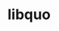 ---
title: "libquo"
layout: cache
categories: [package, develop-2024-02-18]
meta: {"versions": ["1.3.1"], "compilers": ["cce@=15.0.1", "gcc@=10.3.0", "gcc@=11.4.0", "gcc@=9.4.0", "oneapi@=2024.0.0"], "oss": ["rhel8", "sle_hpc15", "ubuntu20.04", "ubuntu22.04"], "platforms": ["linux"], "targets": ["neoverse_v1", "neoverse_v2", "ppc64le", "x86_64_v3", "x86_64_v4", "zen4"], "stacks": ["e4s", "e4s-cray-rhel", "e4s-cray-sles", "e4s-neoverse-v2", "e4s-neoverse_v1", "e4s-oneapi", "e4s-power", "root"], "num_specs": 7, "num_specs_by_stack": {"e4s-cray-rhel": 1, "root": 7, "e4s-cray-sles": 1, "e4s-neoverse_v1": 1, "e4s-power": 1, "e4s": 1, "e4s-neoverse-v2": 1, "e4s-oneapi": 1}}
spec_details: [{"hash": "oua3yple5pycfkugipfotkyqyiqpqgcg", "compiler": "cce@=15.0.1", "versions": ["1.3.1"], "os": "rhel8", "platform": "linux", "target": "zen4", "variants": ["build_system=autotools"], "stacks": ["e4s-cray-rhel", "root"], "size": "-", "tarball": "https://binaries.spack.io/releases/develop-2024-02-18/build_cache/linux-rhel8-zen4/cce-15.0.1/libquo-1.3.1/linux-rhel8-zen4-cce-15.0.1-libquo-1.3.1-oua3yple5pycfkugipfotkyqyiqpqgcg.spack"}, {"hash": "5bsgautrzwoot4pxgwixrsj3y3np4dto", "compiler": "gcc@=10.3.0", "versions": ["1.3.1"], "os": "sle_hpc15", "platform": "linux", "target": "x86_64_v4", "variants": ["build_system=autotools"], "stacks": ["e4s-cray-sles", "root"], "size": "-", "tarball": "https://binaries.spack.io/releases/develop-2024-02-18/build_cache/linux-sle_hpc15-x86_64_v4/gcc-10.3.0/libquo-1.3.1/linux-sle_hpc15-x86_64_v4-gcc-10.3.0-libquo-1.3.1-5bsgautrzwoot4pxgwixrsj3y3np4dto.spack"}, {"hash": "ajs34wc4wwc3uchrw5cbt4q4tyym7dj3", "compiler": "gcc@=11.4.0", "versions": ["1.3.1"], "os": "ubuntu20.04", "platform": "linux", "target": "neoverse_v1", "variants": ["build_system=autotools"], "stacks": ["e4s-neoverse_v1", "root"], "size": "-", "tarball": "https://binaries.spack.io/releases/develop-2024-02-18/build_cache/linux-ubuntu20.04-neoverse_v1/gcc-11.4.0/libquo-1.3.1/linux-ubuntu20.04-neoverse_v1-gcc-11.4.0-libquo-1.3.1-ajs34wc4wwc3uchrw5cbt4q4tyym7dj3.spack"}, {"hash": "rs4teefxvhqroq5bu5mmkmft5tirp7gp", "compiler": "gcc@=9.4.0", "versions": ["1.3.1"], "os": "ubuntu20.04", "platform": "linux", "target": "ppc64le", "variants": ["build_system=autotools"], "stacks": ["root", "e4s-power"], "size": "-", "tarball": "https://binaries.spack.io/releases/develop-2024-02-18/build_cache/linux-ubuntu20.04-ppc64le/gcc-9.4.0/libquo-1.3.1/linux-ubuntu20.04-ppc64le-gcc-9.4.0-libquo-1.3.1-rs4teefxvhqroq5bu5mmkmft5tirp7gp.spack"}, {"hash": "3esispse2tlv3h5gdy3brzzwztnrqxpd", "compiler": "gcc@=11.4.0", "versions": ["1.3.1"], "os": "ubuntu20.04", "platform": "linux", "target": "x86_64_v3", "variants": ["build_system=autotools"], "stacks": ["e4s", "root"], "size": "-", "tarball": "https://binaries.spack.io/releases/develop-2024-02-18/build_cache/linux-ubuntu20.04-x86_64_v3/gcc-11.4.0/libquo-1.3.1/linux-ubuntu20.04-x86_64_v3-gcc-11.4.0-libquo-1.3.1-3esispse2tlv3h5gdy3brzzwztnrqxpd.spack"}, {"hash": "jxfyh7acpc3b4l62e6kzzk7rovevt6xv", "compiler": "gcc@=11.4.0", "versions": ["1.3.1"], "os": "ubuntu22.04", "platform": "linux", "target": "neoverse_v2", "variants": ["build_system=autotools"], "stacks": ["root", "e4s-neoverse-v2"], "size": "-", "tarball": "https://binaries.spack.io/releases/develop-2024-02-18/build_cache/linux-ubuntu22.04-neoverse_v2/gcc-11.4.0/libquo-1.3.1/linux-ubuntu22.04-neoverse_v2-gcc-11.4.0-libquo-1.3.1-jxfyh7acpc3b4l62e6kzzk7rovevt6xv.spack"}, {"hash": "mqi4aq7wdgu2ypgiartl6ejuibbnpeh5", "compiler": "oneapi@=2024.0.0", "versions": ["1.3.1"], "os": "ubuntu22.04", "platform": "linux", "target": "x86_64_v3", "variants": ["build_system=autotools"], "stacks": ["root", "e4s-oneapi"], "size": "-", "tarball": "https://binaries.spack.io/releases/develop-2024-02-18/build_cache/linux-ubuntu22.04-x86_64_v3/oneapi-2024.0.0/libquo-1.3.1/linux-ubuntu22.04-x86_64_v3-oneapi-2024.0.0-libquo-1.3.1-mqi4aq7wdgu2ypgiartl6ejuibbnpeh5.spack"}]
---